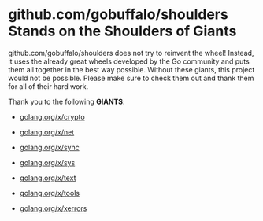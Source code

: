 # github.com/gobuffalo/shoulders Stands on the Shoulders of Giants

github.com/gobuffalo/shoulders does not try to reinvent the wheel! Instead, it uses the already great wheels developed by the Go community and puts them all together in the best way possible. Without these giants, this project would not be possible. Please make sure to check them out and thank them for all of their hard work.

Thank you to the following **GIANTS**:


* [golang.org/x/crypto](https://godoc.org/golang.org/x/crypto)

* [golang.org/x/net](https://godoc.org/golang.org/x/net)

* [golang.org/x/sync](https://godoc.org/golang.org/x/sync)

* [golang.org/x/sys](https://godoc.org/golang.org/x/sys)

* [golang.org/x/text](https://godoc.org/golang.org/x/text)

* [golang.org/x/tools](https://godoc.org/golang.org/x/tools)

* [golang.org/x/xerrors](https://godoc.org/golang.org/x/xerrors)
